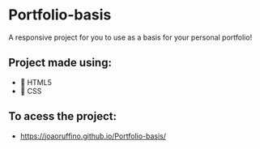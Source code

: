 # Portfolio-basis
A responsive project for you to use as a basis for your personal portfolio!

## Project made using:
- 📘 HTML5
- 📗 CSS

## To acess the project: 
- https://joaoruffino.github.io/Portfolio-basis/

